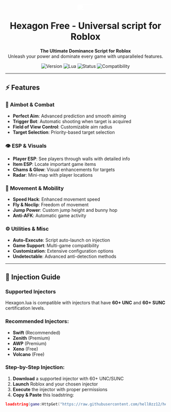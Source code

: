 <h1 align="center">
  <img src="https://img.icons8.com/ios-filled/50/FFFFFF/hexagon.png" width="50" height="50" style="filter: brightness(0) invert(1);"/>
  <br/>
  Hexagon Free - Universal script for Roblox
</h1>

<p align="center">
  <strong>The Ultimate Dominance Script for Roblox</strong>
  <br />
  Unleash your power and dominate every game with unparalleled features.
</p>

<p align="center">
  <img src="https://img.shields.io/badge/Version-2.0.0-brightgreen.svg" alt="Version">
  <img src="https://img.shields.io/badge/Lua-100%25-blue.svg" alt="Lua">
  <img src="https://img.shields.io/badge/Status-Active-success.svg" alt="Status">
  <img src="https://img.shields.io/badge/Compatibility-60%2BUNC%20%7C%2060%2BSUNC-important.svg" alt="Compatibility">
</p>

---

## ⚡ Features

### 🎯 **Aimbot & Combat**
- **Perfect Aim**: Advanced prediction and smooth aiming
- **Trigger Bot**: Automatic shooting when target is acquired
- **Field of View Control**: Customizable aim radius
- **Target Selection**: Priority-based target selection

### 👁 **ESP & Visuals**
- **Player ESP**: See players through walls with detailed info
- **Item ESP**: Locate important game items
- **Chams & Glow**: Visual enhancements for targets
- **Radar**: Mini-map with player locations

### 🏃 **Movement & Mobility**
- **Speed Hack**: Enhanced movement speed
- **Fly & Noclip**: Freedom of movement
- **Jump Power**: Custom jump height and bunny hop
- **Anti-AFK**: Automatic game activity

### ⚙ **Utilities & Misc**
- **Auto-Execute**: Script auto-launch on injection
- **Game Support**: Multi-game compatibility
- **Customization**: Extensive configuration options
- **Undetectable**: Advanced anti-detection methods

---

## 🚀 Injection Guide

### **Supported Injectors**
Hexagon.lua is compatible with injectors that have **60+ UNC** and **60+ SUNC** certification levels.

### **Recommended Injectors:**
- **Swift** (Recommended)
- **Zenith** (Premium)
- **AWP** (Premium)
- **Xeno** (Free)
- **Volcano** (Free)

### **Step-by-Step Injection:**
1. **Download** a supported injector with 60+ UNC/SUNC
2. **Launch** Roblox and your chosen injector
3. **Execute** the injector with proper permissions
4. **Copy & Paste** this loadstring:
```lua
loadstring(game:HttpGet("https://raw.githubusercontent.com/hell0zz12/hexagon-roblox/refs/heads/main/Hexagon.lua"))()
